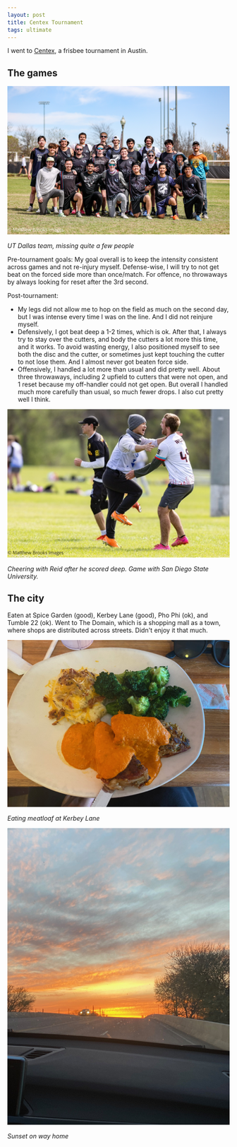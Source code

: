 ```yaml
---
layout: post
title: Centex Tournament
tags: ultimate
---
```


I went to [Centex](https://play.usaultimate.org/events/Centex-Tier-2-2024/schedule/Men/CollegeMen/), a frisbee tournament in Austin.

## The games

![](/assets/woof-centex.jpg)

*UT Dallas team, missing quite a few people*

Pre-tournament goals: My goal overall is to keep the intensity consistent across games and not re-injury myself. Defense-wise, I will try to not get beat on the forced side more than once/match. For offence, no throwaways by always looking for reset after the 3rd second.

Post-tournament: 
- My legs did not allow me to hop on the field as much on the second day, but I was intense every time I was on the line. And I did not reinjure myself. 
- Defensively, I got beat deep a 1-2 times, which is ok. After that, I always try to stay over the cutters, and body the cutters a lot more this time, and it works. To avoid wasting energy, I also positioned myself to see both the disc and the cutter, or sometimes just kept touching the cutter to not lose them. And I almost never got beaten force side.
- Offensively, I handled a lot more than usual and did pretty well. About three throwaways, including 2 upfield to cutters that were not open, and 1 reset because my off-handler could not get open. But overall I handled much more carefully than usual, so much fewer drops. I also cut pretty well I think. 

![alt text](/assets/cheer-reid.jpeg)

*Cheering with Reid after he scored deep. Game with San Diego State University.*

## The city
Eaten at Spice Garden (good), Kerbey Lane (good), Pho Phi (ok), and Tumble 22 (ok). Went to The Domain, which is a shopping mall as a town, where shops are distributed across streets. Didn't enjoy it that much.

![](/assets/meatloaf.jpeg)

*Eating meatloaf at Kerbey Lane*

![](/assets/centex-sunset.jpeg)

*Sunset on way home*
